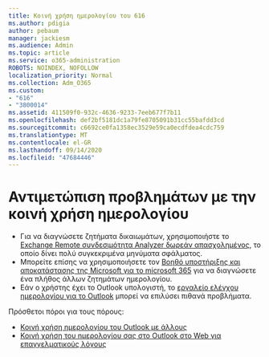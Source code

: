 ```yaml
---
title: Κοινή χρήση ημερολογίου του 616
ms.author: pdigia
author: pebaum
manager: jackiesm
ms.audience: Admin
ms.topic: article
ms.service: o365-administration
ROBOTS: NOINDEX, NOFOLLOW
localization_priority: Normal
ms.collection: Adm_O365
ms.custom:
- "616"
- "3800014"
ms.assetid: 411509f0-932c-4636-9233-7eeb677f7b11
ms.openlocfilehash: def2bf5181dc1a79fe8705091b31cc55bafdd3cd
ms.sourcegitcommit: c6692ce0fa1358ec3529e59ca0ecdfdea4cdc759
ms.translationtype: MT
ms.contentlocale: el-GR
ms.lasthandoff: 09/14/2020
ms.locfileid: "47684446"
---
```

# <a name="troubleshooting-issues-with-calendar-sharing"></a>Αντιμετώπιση προβλημάτων με την κοινή χρήση ημερολογίου

- Για να διαγνώσετε ζητήματα δικαιωμάτων, χρησιμοποιήστε το [Exchange Remote συνδεσιμότητα Analyzer δωρεάν απασχολημένος](https://testconnectivity.microsoft.com/Default.aspx?testId=freeBusy), το οποίο δίνει πολύ συγκεκριμένα μηνύματα σφάλματος.
- Μπορείτε επίσης να χρησιμοποιήσετε τον [Βοηθό υποστήριξης και αποκατάστασης της Microsoft για το microsoft 365](https://diagnostics.office.com/) για να διαγνώσετε ένα πλήθος άλλων ζητημάτων ημερολογίου. 
- Εάν ο χρήστης έχει το Outlook υπολογιστή, το [εργαλείο ελέγχου ημερολογίου για το Outlook](https://www.microsoft.com/download/details.aspx?id=28786) μπορεί να επιλύσει πιθανά προβλήματα.

Πρόσθετοι πόροι για τους πόρους:

- [Κοινή χρήση ημερολογίου του Outlook με άλλους](https://support.office.com/article/353ed2c1-3ec5-449d-8c73-6931a0adab88)
- [Κοινή χρήση του ημερολογίου σας στο Outlook στο Web για επαγγελματικούς λόγους](https://support.office.com/article/7ecef8ae-139c-40d9-bae2-a23977ee58d5)
